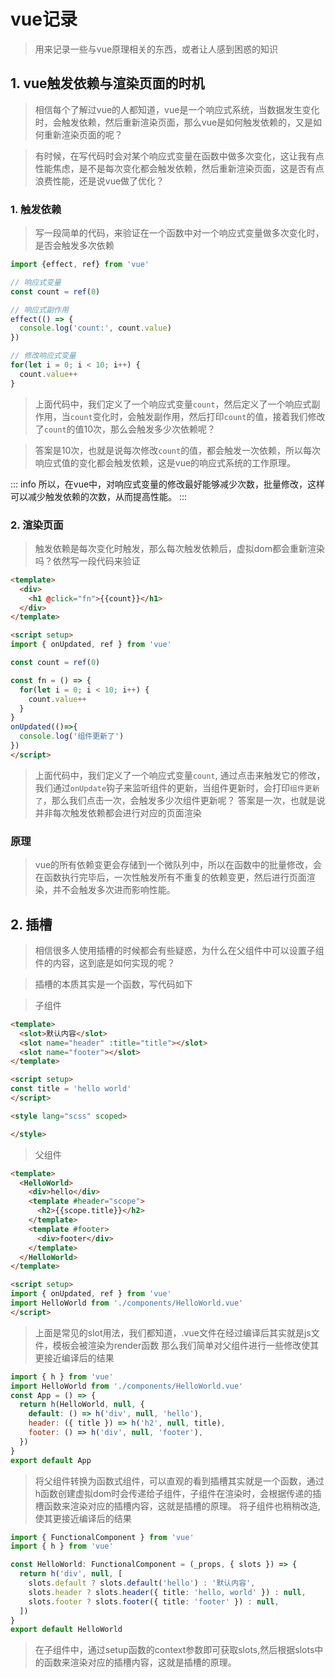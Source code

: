 # vue记录

> 用来记录一些与vue原理相关的东西，或者让人感到困惑的知识

## 1. vue触发依赖与渲染页面的时机

> 相信每个了解过vue的人都知道，vue是一个响应式系统，当数据发生变化时，会触发依赖，然后重新渲染页面，那么vue是如何触发依赖的，又是如何重新渲染页面的呢？

> 有时候，在写代码时会对某个响应式变量在函数中做多次变化，这让我有点性能焦虑，是不是每次变化都会触发依赖，然后重新渲染页面，这是否有点浪费性能，还是说vue做了优化？

### 1. 触发依赖

> 写一段简单的代码，来验证在一个函数中对一个响应式变量做多次变化时，是否会触发多次依赖

```js
import {effect, ref} from 'vue'

// 响应式变量
const count = ref(0)

// 响应式副作用
effect(() => {
  console.log('count:', count.value)
})

// 修改响应式变量
for(let i = 0; i < 10; i++) {
  count.value++
}
```

> 上面代码中，我们定义了一个响应式变量`count`，然后定义了一个响应式副作用，当`count`变化时，会触发副作用，然后打印`count`的值，接着我们修改了`count`的值10次，那么会触发多少次依赖呢？

> 答案是10次，也就是说每次修改`count`的值，都会触发一次依赖，所以每次响应式值的变化都会触发依赖，这是vue的响应式系统的工作原理。

::: info
所以，在vue中，对响应式变量的修改最好能够减少次数，批量修改，这样可以减少触发依赖的次数，从而提高性能。
:::

### 2. 渲染页面

> 触发依赖是每次变化时触发，那么每次触发依赖后，虚拟dom都会重新渲染吗？依然写一段代码来验证

```html
<template>
  <div>
    <h1 @click="fn">{{count}}</h1>
  </div>
</template>

<script setup>
import { onUpdated, ref } from 'vue'

const count = ref(0)

const fn = () => {
  for(let i = 0; i < 10; i++) {
    count.value++
  }
}
onUpdated(()=>{
  console.log('组件更新了')
})
</script>
```

> 上面代码中，我们定义了一个响应式变量`count`, 通过点击来触发它的修改，我们通过`onUpdate`钩子来监听组件的更新，当组件更新时，会打印`组件更新了`，那么我们点击一次，会触发多少次组件更新呢？
> 答案是一次，也就是说并非每次触发依赖都会进行对应的页面渲染

### 原理

> vue的所有依赖变更会存储到一个微队列中，所以在函数中的批量修改，会在函数执行完毕后，一次性触发所有不重复的依赖变更，然后进行页面渲染，并不会触发多次进而影响性能。


## 2. 插槽

> 相信很多人使用插槽的时候都会有些疑惑，为什么在父组件中可以设置子组件的内容，这到底是如何实现的呢？

> 插槽的本质其实是一个函数，写代码如下

> 子组件
```html
<template>
  <slot>默认内容</slot>
  <slot name="header" :title="title"></slot>
  <slot name="footer"></slot>
</template>

<script setup>
const title = 'hello world'
</script>

<style lang="scss" scoped>

</style>
```

> 父组件

```html
<template>
  <HelloWorld>
    <div>hello</div>
    <template #header="scope">
      <h2>{{scope.title}}</h2>
    </template>
    <template #footer>
      <div>footer</div>
    </template>
  </HelloWorld>
</template>

<script setup>
import { onUpdated, ref } from 'vue'
import HelloWorld from './components/HelloWorld.vue'
</script>
```

> 上面是常见的slot用法，我们都知道，.vue文件在经过编译后其实就是js文件，模板会被渲染为render函数
> 那么我们简单对父组件进行一些修改使其更接近编译后的结果

```js
import { h } from 'vue'
import HelloWorld from './components/HelloWorld.vue'
const App = () => {
  return h(HelloWorld, null, {
    default: () => h('div', null, 'hello'),
    header: ({ title }) => h('h2', null, title),
    footer: () => h('div', null, 'footer'),
  })
}
export default App
```

> 将父组件转换为函数式组件，可以直观的看到插槽其实就是一个函数，通过h函数创建虚拟dom时会传递给子组件，子组件在渲染时，会根据传递的插槽函数来渲染对应的插槽内容，这就是插槽的原理。
> 将子组件也稍稍改造,使其更接近编译后的结果

```ts
import { FunctionalComponent } from 'vue'
import { h } from 'vue'

const HelloWorld: FunctionalComponent = (_props, { slots }) => {
  return h('div', null, [
    slots.default ? slots.default('hello') : '默认内容',
    slots.header ? slots.header({ title: 'hello, world' }) : null,
    slots.footer ? slots.footer({ title: 'footer' }) : null,
  ])
}
export default HelloWorld
```

> 在子组件中，通过setup函数的context参数即可获取slots,然后根据slots中的函数来渲染对应的插槽内容，这就是插槽的原理。